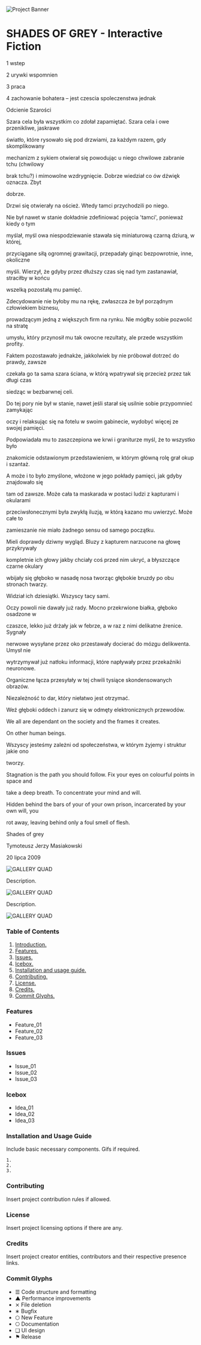 ![Project Banner](/assets/template_visuals/temp-banner.png)

<a name="intro"></a>
# SHADES OF GREY - Interactive Fiction

1 wstep

2 urywki wspomnien

3 praca

4 zachowanie bohatera – jest czescia spoleczenstwa jednak

Odcienie Szarości

Szara cela była wszystkim co zdołał zapamiętać. Szara cela i owe przenikliwe, jaskrawe

światło, które rysowało się pod drzwiami, za każdym razem, gdy skomplikowany

mechanizm z sykiem otwierał się powodując u niego chwilowe zabranie tchu (chwilowy

brak tchu?) i mimowolne wzdrygnięcie. Dobrze wiedział co ów dźwięk oznacza. Zbyt

dobrze.

Drzwi się otwierały na oścież. Wtedy tamci przychodzili po niego.

Nie był nawet w stanie dokładnie zdefiniować pojęcia &#39;tamci&#39;, ponieważ kiedy o tym

myślał, myśl owa niespodziewanie stawała się miniaturową czarną dziurą, w której,

przyciągane siłą ogromnej grawitacji, przepadały ginąc bezpowrotnie, inne, okoliczne

myśli. Wierzył, że gdyby przez dłuższy czas się nad tym zastanawiał, straciłby w końcu

wszelką pozostałą mu pamięć.

Zdecydowanie nie byłoby mu na rękę, zwłaszcza że był porządnym człowiekiem biznesu,

prowadzącym jedną z większych firm na rynku. Nie mógłby sobie pozwolić na stratę

umysłu, który przynosił mu tak owocne rezultaty, ale przede wszystkim profity.

Faktem pozostawało jednakże, jakkolwiek by nie próbował dotrzeć do prawdy, zawsze

czekała go ta sama szara ściana, w którą wpatrywał się przecież przez tak długi czas

siedząc w bezbarwnej celi.

Do tej pory nie był w stanie, nawet jeśli starał się usilnie sobie przypomnieć zamykając

oczy i relaksując się na fotelu w swoim gabinecie, wydobyć więcej ze swojej pamięci.

Podpowiadała mu to zaszczepiona we krwi i graniturze myśl, że to wszystko było

znakomicie odstawionym przedstawieniem, w którym główną rolę grał okup i szantaż.

A może i to było zmyślone, włożone w jego pokłady pamięci, jak gdyby znajdowało się

tam od zawsze. Może cała ta maskarada w postaci ludzi z kapturami i okularami

przeciwsłonecznymi była zwykłą iluzją, w którą kazano mu uwierzyć. Może całe to

zamieszanie nie miało żadnego sensu od samego początku.

Mieli doprawdy dziwny wygląd. Bluzy z kapturem narzucone na głowę przykrywały

kompletnie ich głowy jakby chciały coś przed nim ukryć, a błyszczące czarne okulary

wbijały się głęboko w nasadę nosa tworząc głębokie bruzdy po obu stronach twarzy.

Widział ich dziesiątki. Wszyscy tacy sami.

Oczy powoli nie dawały już rady. Mocno przekrwione białka, głęboko osadzone w

czaszce, lekko już drżały jak w febrze, a w raz z nimi delikatne źrenice. Sygnały

nerwowe wysyłane przez oko przestawały docierać do mózgu delikwenta. Umysł nie

wytrzymywał już natłoku informacji, które napływały przez przekaźniki neuronowe.

Organiczne łącza przesyłały w tej chwili tysiące skondensowanych obrazów.

Niezależność to dar, który niełatwo jest otrzymać.

Weź głęboki oddech i zanurz się w odmęty elektronicznych przewodów.

We all are dependant on the society and the frames it creates.

On other human beings.

Wszyscy jesteśmy zależni od społeczeństwa, w którym żyjemy i struktur jakie ono

tworzy.

Stagnation is the path you should follow. Fix your eyes on colourful points in space and

take a deep breath. To concentrate your mind and will.

Hidden behind the bars of your of your own prison, incarcerated by your own will, you

rot away, leaving behind only a foul smell of flesh.

Shades of grey

Tymoteusz Jerzy Masiakowski

20 lipca 2009

![GALLERY QUAD](/assets/template_visuals/temp-dual-gallery.png)

Description.

![GALLERY QUAD](/assets/template_visuals/temp-triple-gallery.png)

Description.

![GALLERY QUAD](/assets/template_visuals/temp-quad-gallery.png)

### Table of Contents
1. [Introduction.](#intro)
2. [Features.](#features)
3. [Issues.](#issues)
4. [Icebox.](#icebox)
5. [Installation and usage guide.](#install)
6. [Contributing.](#contribute)
7. [License.](#license)
8. [Credits.](#credits)
9. [Commit Glyphs.](#glyphs)

<a name="features"></a>
### Features
+ Feature_01
+ Feature_02
+ Feature_03

<a name="issues"></a>
### Issues
+ Issue_01
+ Issue_02
+ Issue_03

<a name="icebox"></a>
### Icebox
+ Idea_01
+ Idea_02
+ Idea_03

<a name="install"></a>
### Installation and Usage Guide
Include basic necessary components. Gifs if required.
```
1. 
2. 
3. 
```

<a name="contribute"></a>
### Contributing
Insert project contribution rules if allowed.

<a name="license"></a>
### License
Insert project licensing options if there are any.

<a name="credits"></a>
### Credits
Insert project creator entities, contributors and their respective presence links.

<a name="glyphs"></a>
### Commit Glyphs

+ ☰ Code structure and formatting
+ ▲ Performance improvements
+ ⨯ File deletion
+ ∗ Bugfix
+ ⬡ New Feature
+ ⎔ Documentation
+ ❑ UI design
+ ⚑ Release

